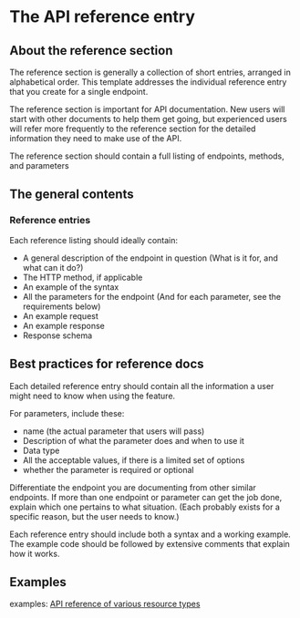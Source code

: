 # The API reference entry

## About the reference section

The reference section is generally a collection of short entries, arranged in alphabetical order. This template addresses the individual reference entry that you create for a single endpoint. 

The reference section is important for API documentation. New users will start with other documents to help them get going, but experienced users will refer more frequently to the reference section for the detailed information they need to make use of the API.

The reference section should contain a full listing of endpoints, methods, and parameters

## The general contents

### Reference entries

Each reference listing should ideally contain:

* A general description of the endpoint in question (What is it for, and what can it do?)
* The HTTP method, if applicable
* An example of the syntax
* All the parameters for the endpoint (And for each parameter, see the requirements below)
* An example request
* An example response
* Response schema

## Best practices for reference docs

Each detailed reference entry should contain all the information a user might need to know when using the feature.

For parameters, include these:

   * name (the actual parameter that users will pass)
   * Description of what the parameter does and when to use it
   * Data type
   * All the acceptable values, if there is a limited set of options
   * whether the parameter is required or optional

Differentiate the endpoint you are documenting from other similar endpoints. If more than one endpoint or parameter can get the job done, explain which one pertains to what situation. (Each probably exists for a specific reason, but the user needs to know.)

Each reference entry should include both a syntax and a working example. The example code should be followed by extensive comments that explain how it works.

## Examples

examples:
[API reference of various resource types](https://developers.google.com/gmail/api/v1/reference)
